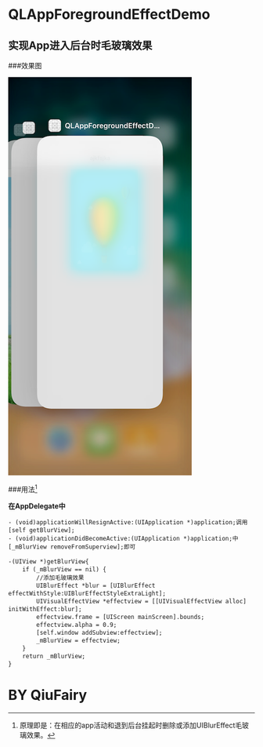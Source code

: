 # QLAppForegroundEffectDemo


## 实现App进入后台时毛玻璃效果

###效果图

 ![image](https://github.com/QiuFairy/QLAppForegroundEffectDemo/blob/master/image1.png)

###用法[^1] 

**在AppDelegate中**

```
- (void)applicationWillResignActive:(UIApplication *)application;调用[self getBlurView];
- (void)applicationDidBecomeActive:(UIApplication *)application;中[_mBlurView removeFromSuperview];即可
```
```
-(UIView *)getBlurView{
    if (_mBlurView == nil) {
        //添加毛玻璃效果
        UIBlurEffect *blur = [UIBlurEffect effectWithStyle:UIBlurEffectStyleExtraLight];
        UIVisualEffectView *effectview = [[UIVisualEffectView alloc] initWithEffect:blur];
        effectview.frame = [UIScreen mainScreen].bounds;
        effectview.alpha = 0.9;
        [self.window addSubview:effectview];
        _mBlurView = effectview;
    }
    return _mBlurView;
}
```
 [^1]: 原理即是：在相应的app活动和退到后台挂起时删除或添加UIBlurEffect毛玻璃效果。
 
# BY QiuFairy 
